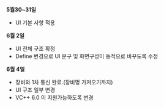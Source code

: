**5월30~31일**
  * UI 기본 사항 적용

**6월 2일**
  * UI 전체 구조 확정
  * Define 변경으로 UI 문구 및 화면구성이 동적으로 바꾸도록 수정

**6월 4일**
  * 장비와 1차 통신 완료.(장비명 가져오기까지)
  * UI 구조 일부 변경
  * VC++ 6.0 이 지원가능하도록 변경